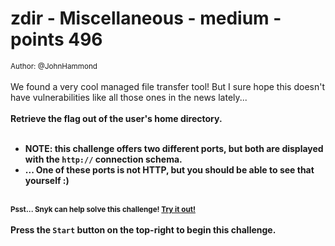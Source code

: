 # zdir - Miscellaneous - medium - points 496


 <small>Author: @JohnHammond</small><br><br>We found a very cool managed file transfer tool! But I sure hope this doesn't have vulnerabilities like all those ones in the news lately... <br><br> <b>Retrieve the flag out of the user's home directory.</b> <br><br> <ul> <li> <b>NOTE: this challenge offers two different ports, but both are  displayed with the <code>http://</code> connection schema. </li> <li> <b>... One of these ports is not HTTP, but you should be able to see that yourself :) </b> </li> </ul> <br> <small>Psst... Snyk can help solve this challenge! <a href="https://snyk.co/uf6Kk">Try it out!</a></small> <br><br> <b>Press the <code>Start</code> button on the top-right to begin this challenge.</b>
